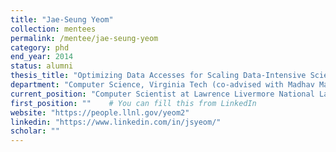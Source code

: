 ```yaml
---
title: "Jae-Seung Yeom"
collection: mentees
permalink: /mentee/jae-seung-yeom
category: phd
end_year: 2014
status: alumni
thesis_title: "Optimizing Data Accesses for Scaling Data-Intensive Scientific Applications"
department: "Computer Science, Virginia Tech (co-advised with Madhav Marathe)"
current_position: "Computer Scientist at Lawrence Livermore National Laboratory"  # You can fill this from LinkedIn
first_position: ""    # You can fill this from LinkedIn
website: "https://people.llnl.gov/yeom2"
linkedin: "https://www.linkedin.com/in/jsyeom/"
scholar: ""
---
```

